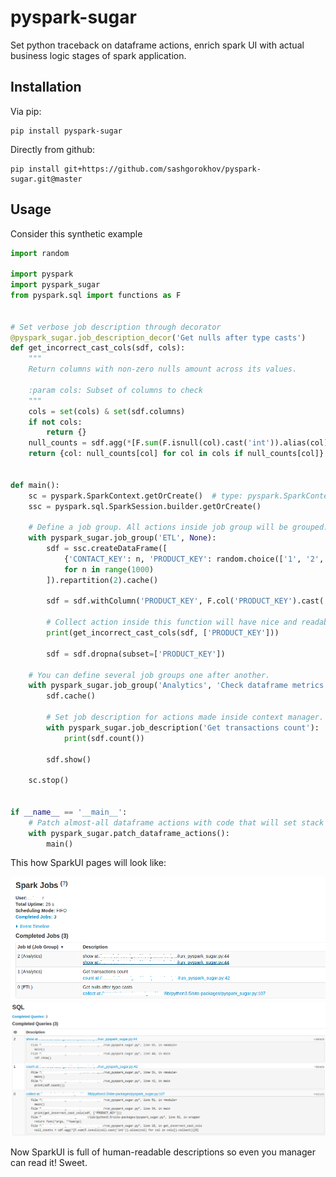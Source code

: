 # pyspark-sugar

Set python traceback on dataframe actions, enrich spark UI with actual business logic stages of spark application.


## Installation

Via pip:
```
pip install pyspark-sugar
```

Directly from github:
```
pip install git+https://github.com/sashgorokhov/pyspark-sugar.git@master
```

## Usage


Consider this synthetic example
```python
import random

import pyspark
import pyspark_sugar
from pyspark.sql import functions as F


# Set verbose job description through decorator
@pyspark_sugar.job_description_decor('Get nulls after type casts')
def get_incorrect_cast_cols(sdf, cols):
    """
    Return columns with non-zero nulls amount across its values.

    :param cols: Subset of columns to check
    """
    cols = set(cols) & set(sdf.columns)
    if not cols:
        return {}
    null_counts = sdf.agg(*[F.sum(F.isnull(col).cast('int')).alias(col) for col in cols]).collect()[0]
    return {col: null_counts[col] for col in cols if null_counts[col]}


def main():
    sc = pyspark.SparkContext.getOrCreate()  # type: pyspark.SparkContext
    ssc = pyspark.sql.SparkSession.builder.getOrCreate()
    
    # Define a job group. All actions inside job group will be grouped.
    with pyspark_sugar.job_group('ETL', None):
        sdf = ssc.createDataFrame([
            {'CONTACT_KEY': n, 'PRODUCT_KEY': random.choice(['1', '2', 'what', None])}
            for n in range(1000)
        ]).repartition(2).cache()

        sdf = sdf.withColumn('PRODUCT_KEY', F.col('PRODUCT_KEY').cast('integer'))
        
        # Collect action inside this function will have nice and readable description
        print(get_incorrect_cast_cols(sdf, ['PRODUCT_KEY']))

        sdf = sdf.dropna(subset=['PRODUCT_KEY'])
    
    # You can define several job groups one after another.
    with pyspark_sugar.job_group('Analytics', 'Check dataframe metrics'):
        sdf.cache()
        
        # Set job description for actions made inside context manager.
        with pyspark_sugar.job_description('Get transactions count'):
            print(sdf.count())

        sdf.show()

    sc.stop()


if __name__ == '__main__':
    # Patch almost-all dataframe actions with code that will set stack trace to job details description
    with pyspark_sugar.patch_dataframe_actions():
        main()

```

This how SparkUI pages will look like:

![SparkUI jobs page screenshot](docs/screenshots/screenshot_jobs.png)
![SparkUI sql page screenshot](docs/screenshots/screenshot_sql.png)

Now SparkUI is full of human-readable descriptions so even you manager can read it! Sweet.
